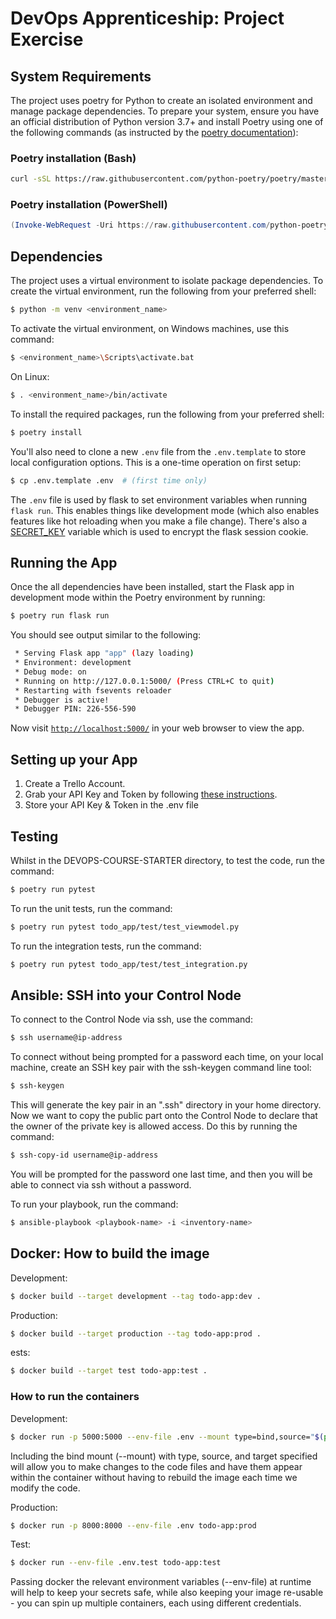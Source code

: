 # DevOps Apprenticeship: Project Exercise

## System Requirements

The project uses poetry for Python to create an isolated environment and manage package dependencies. To prepare your system, ensure you have an official distribution of Python version 3.7+ and install Poetry using one of the following commands (as instructed by the [poetry documentation](https://python-poetry.org/docs/#system-requirements)):

### Poetry installation (Bash)

```bash
curl -sSL https://raw.githubusercontent.com/python-poetry/poetry/master/install-poetry.py | python -
```

### Poetry installation (PowerShell)

```powershell
(Invoke-WebRequest -Uri https://raw.githubusercontent.com/python-poetry/poetry/master/install-poetry.py -UseBasicParsing).Content | python -
```

## Dependencies

The project uses a virtual environment to isolate package dependencies. To create the virtual environment, run the following from your preferred shell:

```bash
$ python -m venv <environment_name>
```

To activate the virtual environment, on Windows machines, use this command:

```bash
$ <environment_name>\Scripts\activate.bat
```

On Linux:

```bash
$ . <environment_name>/bin/activate
```

To install the required packages, run the following from your preferred shell:

```bash
$ poetry install
```

You'll also need to clone a new `.env` file from the `.env.template` to store local configuration options. This is a one-time operation on first setup:

```bash
$ cp .env.template .env  # (first time only)
```

The `.env` file is used by flask to set environment variables when running `flask run`. This enables things like development mode (which also enables features like hot reloading when you make a file change). There's also a [SECRET_KEY](https://flask.palletsprojects.com/en/1.1.x/config/#SECRET_KEY) variable which is used to encrypt the flask session cookie.

## Running the App

Once the all dependencies have been installed, start the Flask app in development mode within the Poetry environment by running:
```bash
$ poetry run flask run
```

You should see output similar to the following:
```bash
 * Serving Flask app "app" (lazy loading)
 * Environment: development
 * Debug mode: on
 * Running on http://127.0.0.1:5000/ (Press CTRL+C to quit)
 * Restarting with fsevents reloader
 * Debugger is active!
 * Debugger PIN: 226-556-590
```
Now visit [`http://localhost:5000/`](http://localhost:5000/) in your web browser to view the app.

## Setting up your App

1. Create a Trello Account.
2. Grab your API Key and Token by following [these instructions](https://trello.com/app-key).
3. Store your API Key & Token in the .env file

## Testing 

Whilst in the DEVOPS-COURSE-STARTER directory, to test the code, run the command:
```bash
$ poetry run pytest
```

To run the unit tests, run the command:
```bash
$ poetry run pytest todo_app/test/test_viewmodel.py
```

To run the integration tests, run the command:
```bash
$ poetry run pytest todo_app/test/test_integration.py
```

## Ansible: SSH into your Control Node

To connect to the Control Node via ssh, use the command:
```bash
$ ssh username@ip-address
```

To connect without being prompted for a password each time, on your local machine, create an SSH key pair with the ssh-keygen command line tool:
```bash
$ ssh-keygen
```

This will generate the key pair in an ".ssh" directory in your home directory. Now we want to copy the public part onto the Control Node to declare that the owner of the private key is allowed access. Do this by running the command:
```bash
$ ssh-copy-id username@ip-address
```

You will be prompted for the password one last time, and then you will be able to connect via ssh without a password.

To run your playbook, run the command: 
```bash
$ ansible-playbook <playbook-name> -i <inventory-name>
```
## Docker: How to build the image

Development:
```bash
$ docker build --target development --tag todo-app:dev .
```

Production:
```bash
$ docker build --target production --tag todo-app:prod .
```

ests:
```bash
$ docker build --target test todo-app:test .
```

### How to run the containers

Development:
```bash
$ docker run -p 5000:5000 --env-file .env --mount type=bind,source="$(pwd)"/todo_app,target=/app/todo_app todo-app:dev
```

Including the bind mount (--mount) with type, source, and target specified will allow you to make changes to the code files and have them appear within the container without having to rebuild the image each time we modify the code.

Production:
```bash
$ docker run -p 8000:8000 --env-file .env todo-app:prod
```

Test:
```bash
$ docker run --env-file .env.test todo-app:test
```

Passing docker the relevant environment variables (--env-file) at runtime will help to keep your secrets safe, while also keeping your image re-usable - you can spin up multiple containers, each using different credentials.





